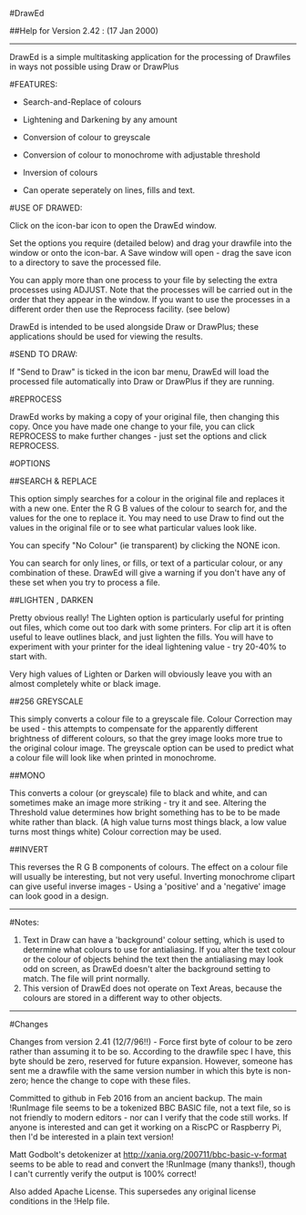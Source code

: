 
#DrawEd

##Help for Version 2.42 : (17 Jan 2000)

------

DrawEd is a simple multitasking application for the processing of Drawfiles
in ways not possible using Draw or DrawPlus 

#FEATURES:

* Search-and-Replace of colours
* Lightening and Darkening by any amount
* Conversion of colour to greyscale 
* Conversion of colour to monochrome with adjustable threshold
* Inversion of colours

* Can operate seperately on lines, fills and text.

#USE OF DRAWED:

Click on the icon-bar icon to open the DrawEd window.

Set the options you require (detailed below) and drag your drawfile into the
window or onto the icon-bar. A Save window will open - drag the save icon to
a directory to save the processed file.

You can apply more than one process to your file by selecting the extra
processes using ADJUST. Note that the processes will be carried out in the
order that they appear in the window. If you want to use the processes in
a different order then use the Reprocess facility. (see below)

DrawEd is intended to be used alongside Draw or DrawPlus; these
applications should be used for viewing the results.

#SEND TO DRAW:

If "Send to Draw" is ticked in the icon bar menu, DrawEd will load the
processed file automatically into Draw or DrawPlus if they are running.

#REPROCESS

DrawEd works by making a copy of your original file, then changing this
copy. Once you have made one change to your file, you can click REPROCESS to
make further changes - just set the options and click REPROCESS.

#OPTIONS

##SEARCH & REPLACE  

This option simply searches for a colour in the original file and replaces
it with a new one. Enter the R G B values of the colour to search for, and
the values for the one to replace it. You may need to use Draw to find out
the values in the original file or to see what particular values look like.

You can specify "No Colour" (ie transparent) by clicking the NONE icon.

You can search for only lines, or fills, or text of a particular colour, or
any combination of these. DrawEd will give a warning if you don't have any
of these set when you try to process a file.

##LIGHTEN , DARKEN

Pretty obvious really! The Lighten option is particularly useful for
printing out files, which come out too dark with some printers. For clip
art it is often useful to leave outlines black, and just lighten the fills.
You will have to experiment with your printer for the ideal lightening value - try 20-40% to start with. 

Very high values of Lighten or Darken will obviously leave you with an
almost completely white or black image.

##256 GREYSCALE

This simply converts a colour file to a greyscale file. Colour Correction
may be used - this attempts to compensate for the apparently different
brightness of different colours, so that the grey image looks more true to
the original colour image. The greyscale option can be used to predict what a
colour file will look like when printed in monochrome. 

##MONO 

This converts a colour (or greyscale) file to black and white, and can
sometimes make an image more striking - try it and see. Altering
the Threshold value determines how bright something has to be to be made
white rather than black.  (A high value turns most things black, a low value
turns most things white)  Colour correction may be used.

##INVERT

This reverses the R G B components of colours. The effect on a colour file
will usually be interesting, but not very useful. Inverting monochrome
clipart can give useful inverse images - Using a 'positive' and a 'negative'
image can look good in a design.

----------------------------------------------------------------------------

#Notes:

1. Text in Draw can have a 'background' colour setting, which is used to
determine what colours to use for antialiasing. If you alter the text colour
or the colour of objects behind the text then the antialiasing may look
odd on screen, as DrawEd doesn't alter the background setting to match.
The file will print normally.
2. This version of DrawEd does not operate on Text Areas, because the
colours are stored in a different way to other objects.

----------------------------------------------------------------------------

#Changes

Changes from version 2.41 (12/7/96!!) - Force first byte of colour to be zero
rather than assuming it to be so.  According to the drawfile spec I have, this
byte should be zero, reserved for future expansion. However, someone has sent me
a drawfile with the same version number in which this byte is non-zero; hence
the change to cope with these files.

Committed to github in Feb 2016 from an ancient backup. The main !RunImage file seems to be a tokenized BBC BASIC file, not a text file, so is not friendly to modern editors - nor can I verify that the code still works. If anyone is interested and can get it working on a RiscPC or Raspberry Pi, then I'd be interested in a plain text version!

Matt Godbolt's detokenizer at http://xania.org/200711/bbc-basic-v-format seems to be able to read and convert the !RunImage (many thanks!), though I can't currently verify the output is 100% correct!

Also added Apache License. This supersedes any original license conditions in the !Help file.

